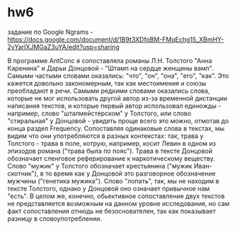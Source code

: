 # hw6
задание по Google Ngrams - https://docs.google.com/document/d/1B9t3XDfoBM-FMqEchg15_XBmHY-2yYarIXJMGaZ3uYA/edit?usp=sharing

В программе AntConc я сопоставляла романы Л.Н. Толстого "Анна Каренина" и Дарьи Донцовой - "Штамп на сердце женщины вамп". Самыми частыми словами оказались: "что", "он", "она", "его", "как". Это кажется довольно закономерным, так как местоимения и союзы преобладают в речи. Самыми редкими словами оказались слова, которые не мог использовать другой автор из-за временной дистанции написания текстов, и которые первый автор использовал единожды - например, слово "шталмейстерском" у Толстого, или слово "стиральная" у Донцовой - увидеть проще всего это можно, отмотав до конца раздел Frequency. Сопоставляя одинаковые слова в текстах, мы видим что они употребляются в разных контекстах: так, трава у Толстого - трава в поле, котрую, например, косит Левин в одном из эпизодов романа ("трава была по пояс"). Трава в тексте Донцовой обозначает сленговое реферирование к наркотическому веществу. Слово "мужик" у Толстого обозначает крестьянина ("мужик Иван-скотник"), в то время как у Донцовой это разговорное обозначение мужчины ("генетика мужика"). Слово "лопать", так,  мы не находим в тексте Толстого, однако у Донцовой оно означает привычное нам "есть". В целом же, конечно, обьективное сопоставление двух текстов не представляется возможным на данном уровне исследования, но сам факт сопоставления отнюдь не безоснователен, так как показывает разницу в словоупотреблении. 
